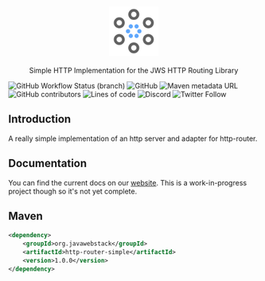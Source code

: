 <p align="center"><img src="https://raw.githubusercontent.com/JavaWebStack/docs/master/docs/assets/img/icon.svg" width="100">
<br><br>
Simple HTTP Implementation for the JWS HTTP Routing Library
</p>

![GitHub Workflow Status (branch)](https://img.shields.io/github/workflow/status/JavaWebStack/http-router-simple/Maven%20Deploy/master)
![GitHub](https://img.shields.io/github/license/JavaWebStack/http-router-simple)
![Maven metadata URL](https://img.shields.io/maven-metadata/v?metadataUrl=https%3A%2F%2Frepo1.maven.org%2Fmaven2%2Forg%2Fjavawebstack%2FHTTP-Server%2Fmaven-metadata.xml)
![GitHub contributors](https://img.shields.io/github/contributors/JavaWebStack/http-router-simple)
![Lines of code](https://img.shields.io/tokei/lines/github/JavaWebStack/http-router-simple)
![Discord](https://img.shields.io/discord/815612319378833408?color=%237289DA&label=discord)
![Twitter Follow](https://img.shields.io/twitter/follow/JavaWebStack?style=social)

## Introduction

A really simple implementation of an http server and adapter for http-router.

## Documentation

You can find the current docs on our [website](https://docs.javawebstack.org/framework/httpserver). This is a
work-in-progress project though so it's not yet complete.

## Maven
```xml
<dependency>
    <groupId>org.javawebstack</groupId>
    <artifactId>http-router-simple</artifactId>
    <version>1.0.0</version>
</dependency>
```